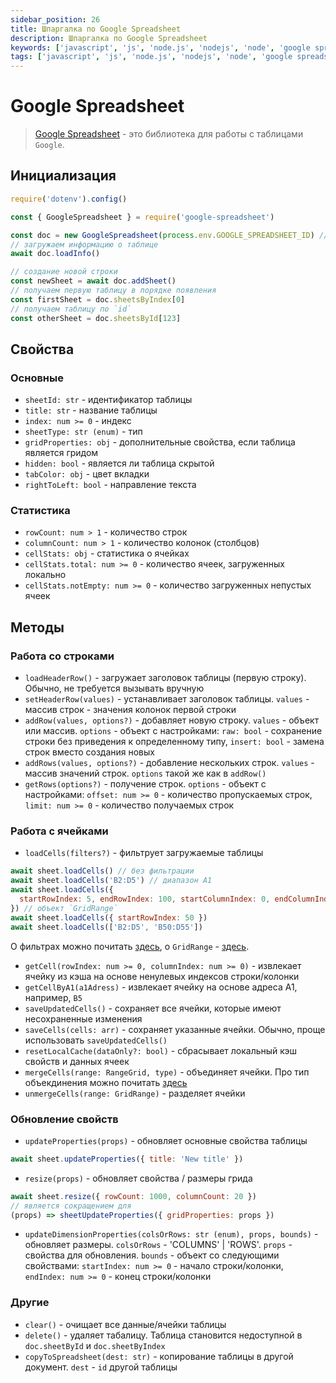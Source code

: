 ```yaml
---
sidebar_position: 26
title: Шпаргалка по Google Spreadsheet
description: Шпаргалка по Google Spreadsheet
keywords: ['javascript', 'js', 'node.js', 'nodejs', 'node', 'google spreadsheet', 'spreadsheet', 'npm', 'registry', 'package', 'cheatsheet', 'шпаргалка', 'реестр', 'библиотека', 'пакет', 'гугл-таблицы', 'таблица']
tags: ['javascript', 'js', 'node.js', 'nodejs', 'node', 'google spreadsheet', 'spreadsheet', 'npm', 'registry', 'package', 'cheatsheet', 'шпаргалка', 'реестр', 'библиотека', 'пакет', 'гугл-таблицы', 'таблица']
---
```


# Google Spreadsheet

> [Google Spreadsheet](https://www.npmjs.com/package/google-spreadsheet) - это библиотека для работы с таблицами `Google`.

## Инициализация

```js
require('dotenv').config()

const { GoogleSpreadsheet } = require('google-spreadsheet')

const doc = new GoogleSpreadsheet(process.env.GOOGLE_SPREADSHEET_ID) // берем из адресной строки
// загружаем информацию о таблице
await doc.loadInfo()

// создание новой строки
const newSheet = await doc.addSheet()
// получаем первую таблицу в порядке появления
const firstSheet = doc.sheetsByIndex[0]
// получаем таблицу по `id`
const otherSheet = doc.sheetsById[123]
```

## Свойства

### Основные

- `sheetId: str` - идентификатор таблицы
- `title: str` - название таблицы
- `index: num >= 0` - индекс
- `sheetType: str (enum)` - тип
- `gridProperties: obj` - дополнительные свойства, если таблица является гридом
- `hidden: bool` - является ли таблица скрытой
- `tabColor: obj` - цвет вкладки
- `rightToLeft: bool` - направление текста

### Статистика

- `rowCount: num > 1` - количество строк
- `columnCount: num > 1` - количество колонок (столбцов)
- `cellStats: obj` - статистика о ячейках
- `cellStats.total: num >= 0` - количество ячеек, загруженных локально
- `cellStats.notEmpty: num >= 0` - количество загруженных непустых ячеек

## Методы

### Работа со строками

- `loadHeaderRow()` - загружает заголовок таблицы (первую строку). Обычно, не требуется вызывать вручную
- `setHeaderRow(values)` - устанавливает заголовок таблицы. `values` - массив строк - значения колонок первой строки
- `addRow(values, options?)` - добавляет новую строку. `values` - объект или массив. `options` - объект с настройками: `raw: bool` - сохранение строки без приведения к определенному типу, `insert: bool` - замена строк вместо создания новых
- `addRows(values, options?)` - добавление нескольких строк. `values` - массив значений строк. `options` такой же как в `addRow()`
- `getRows(options?)` - получение строк. `options` - объект с настройками: `offset: num >= 0` - количество пропускаемых строк, `limit: num >= 0` - количество получаемых строк

### Работа с ячейками

- `loadCells(filters?)` - фильтрует загружаемые таблицы

```js
await sheet.loadCells() // без фильтрации
await sheet.loadCells('B2:D5') // диапазон A1
await sheet.loadCells({
  startRowIndex: 5, endRowIndex: 100, startColumnIndex: 0, endColumnIndex: 200
}) // объект `GridRange`
await sheet.loadCells({ startRowIndex: 50 })
await sheet.loadCells(['B2:D5', 'B50:D55'])
```

О фильтрах можно почитать <a href="https://developers.google.com/sheets/api/reference/rest/v4/DataFilter">здесь</a>, о `GridRange` - <a href="https://developers.google.com/sheets/api/reference/rest/v4/spreadsheets/other#GridRange">здесь</a>.

- `getCell(rowIndex: num >= 0, columnIndex: num >= 0)` - извлекает ячейку из кэша на основе ненулевых индексов строки/колонки
- `getCellByA1(a1Adress)` - извлекает ячейку на основе адреса A1, например, `B5`
- `saveUpdatedCells()` - сохраняет все ячейки, которые имеют несохраненные изменения
- `saveCells(cells: arr)` - сохраняет указанные ячейки. Обычно, проще использовать `saveUpdatedCells()`
- `resetLocalCache(dataOnly?: bool)` - сбрасывает локальный кэш свойств и данных ячеек
- `mergeCells(range: RangeGrid, type)` - объединяет ячейки. Про тип объекдинения можно почитать <a href="https://developers.google.com/sheets/api/reference/rest/v4/spreadsheets/request#MergeType">здесь</a>
- `unmergeCells(range: GridRange)` - разделяет ячейки

### Обновление свойств

- `updateProperties(props)` - обновляет основные свойства таблицы

```js
await sheet.updateProperties({ title: 'New title' })
```

- `resize(props)` - обновляет свойства / размеры грида

```js
await sheet.resize({ rowCount: 1000, columnCount: 20 })
// является сокращением для
(props) => sheetUpdateProperties({ gridProperties: props })
```

- `updateDimensionProperties(colsOrRows: str (enum), props, bounds)` - обновляет размеры. `colsOrRows` - 'COLUMNS' | 'ROWS'. `props` - свойства для обновления. `bounds` - объект со следующими свойствами: `startIndex: num >= 0` - начало строки/колонки, `endIndex: num >= 0` - конец строки/колонки

### Другие

- `clear()` - очищает все данные/ячейки таблицы
- `delete()` - удаляет табалицу. Таблица становится недоступной в `doc.sheetById` и `doc.sheetByIndex`
- `copyToSpreadsheet(dest: str)` - копирование таблицы в другой документ. `dest` - `id` другой таблицы
